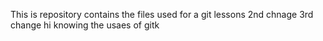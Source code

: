 This is repository contains the files used for a git lessons
2nd chnage
3rd change 
hi knowing the usaes of gitk